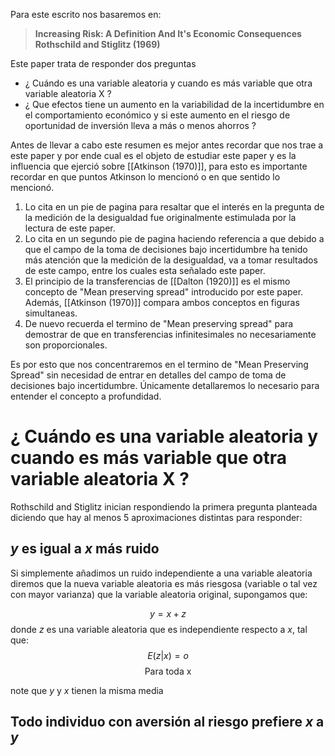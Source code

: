 
Para este escrito nos basaremos en:

>**Increasing Risk: A Definition And It's Economic Consequences
> Rothschild and Stiglitz (1969)**

Este paper trata de responder dos preguntas

- ¿ Cuándo es una variable aleatoria y cuando es más variable que otra variable aleatoria X ?
- ¿ Que efectos tiene un aumento en la variabilidad de la incertidumbre en el comportamiento económico y si este aumento en el riesgo de oportunidad de inversión lleva a más o menos ahorros ?

Antes de llevar a cabo este resumen es mejor antes recordar que nos trae a este paper y por ende cual es el objeto de estudiar este paper y es la influencia que ejerció sobre [[Atkinson (1970)]], para esto es importante recordar en que puntos Atkinson lo mencionó o en que sentido lo mencionó.

1. Lo cita en un pie de pagina para resaltar que el interés en la pregunta de la medición de la desigualdad fue originalmente estimulada por la lectura de este paper.
2. Lo cita en un segundo pie de pagina haciendo referencia a que debido a que el campo de la toma de decisiones bajo incertidumbre ha tenido más atención que la medición de la desigualdad, va a tomar resultados de este campo, entre los cuales esta señalado este paper.
3. El principio de la transferencias de [[Dalton (1920)]] es el mismo concepto de "Mean preserving spread" introducido por este paper. Además, [[Atkinson (1970)]] compara ambos conceptos en figuras simultaneas.
4. De nuevo recuerda el termino de "Mean preserving spread" para demostrar de que en transferencias infinitesimales no necesariamente son proporcionales.

Es por esto que nos concentraremos en el termino de "Mean Preserving Spread" sin necesidad de entrar en detalles del campo de toma de decisiones bajo incertidumbre. Únicamente detallaremos lo necesario para entender el concepto a profundidad.

# ¿ Cuándo es una variable aleatoria y cuando es más variable que otra variable aleatoria X ?

Rothschild and Stiglitz inician respondiendo la primera pregunta planteada diciendo que hay al menos 5 aproximaciones distintas para responder:

## $y$ es igual a $x$ más ruido

Si simplemente añadimos un ruido independiente a una variable aleatoria diremos que la nueva variable aleatoria es más riesgosa (variable o tal vez con mayor varianza) que la variable aleatoria original, supongamos que:

$$
y = x + z
$$
donde $z$ es una variable aleatoria que es independiente respecto a $x$, tal que:
$$
E(z|x) = o
$$
$$
\text{Para toda x}
$$

note que $y$ y $x$ tienen la misma media

## Todo individuo con aversión al riesgo prefiere $x$ a $y$


